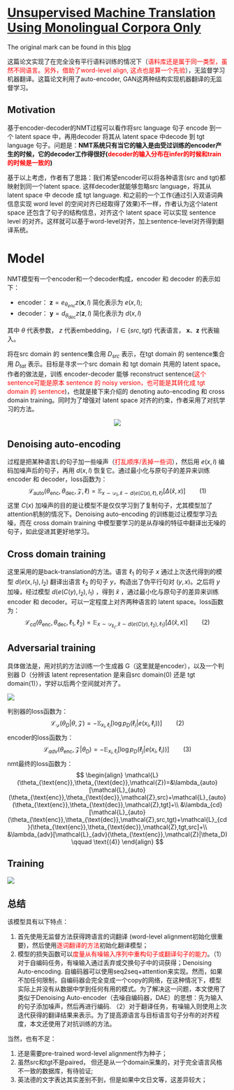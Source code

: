 # [Unsupervised Machine Translation Using Monolingual Corpora Only]()

The original mark can be found in this [blog](https://zhuanlan.zhihu.com/p/31404350)

这篇论文实现了在完全没有平行语料训练的情况下（<font color="red">语料库还是属于同一类型，虽然不同语言。另外，借助了word-level align, 这点也是算一个先验</font>），无监督学习机器翻译。这篇论文利用了auto-encoder, GAN这两种结构实现机器翻译的无监督学习。


## Motivation

基于encoder-decoder的NMT过程可以看作将src language 句子 encode 到一个 latent space 中，再用decoder 将其从 latent space 中decode 到 tgt language 句子。问题是：<b>NMT系统只有当它的输入是由受过训练的encoder产生的时候，它的decoder工作得很好(<font color="red">decoder的输入分布在infer的时候和train的时候是一致的</font>)</b>

基于以上考虑，作者有了思路：我们希望encoder可以将各种语言(src and tgt)都映射到同一个latent space. 这样decoder就能够忽略src language，将其从 latent space 中 decode 成 tgt language. 和之前的一个工作(通过引入双语词典信息实现 word level 的空间对齐已经取得了效果)不一样，作者认为这个latent space 还包含了句子的结构信息，对齐这个 latent space 可以实现 sentence level 的对齐。这样就可以基于word-level对齐，加上sentence-level对齐得到翻译系统。

# Model

NMT模型有一个encoder和一个decoder构成，encoder 和 decoder 的表示如下：

- encoder： $\textbf{z}=e_{\theta_{enc}}z(\textbf{x},l)$ 简化表示为 $e(x,l)$;
- decoder： $\textbf{y}=d_{\theta_{dec}}z(\textbf{z},l)$ 简化表示为 $d(x,l)$

其中 $\theta$ 代表参数， $z$ 代表embedding， $l\in\{src,tgt\}$ 代表语言， $\textbf{x}$、$\textbf{z}$ 代表输入。

将在src domain 的 sentence集合用 $D_{src}$ 表示，在tgt domain 的 sentence集合用 $D_{tat}$ 表示。目标是寻求一个src domain 和 tgt domain 共用的 latent space。作者的做法是，训练 encoder-decoder 能够 reconstruct sentence(<font color="red">这个sentence可能是原本 sentence 的 noisy version，也可能是其转化成 tgt domain 的 sentence</font>)，也就是接下来介绍的 denoting auto-encoding 和 cross domain training。同时为了增强对 latent space 对齐的约束，作者采用了对抗学习的方法。

<center><img src="https://pic1.zhimg.com/80/v2-2c533358398273eddcd2668b1b6b5b51_hd.jpg"></img></center>

## Denoising auto-encoding
过程是把某种语言L的句子加一些噪声（<font color="red">打乱顺序/丢掉一些词</font>），然后用 $e(x,l)$ 编码加噪声后的句子，再用 $d(x,l)$ 恢复它。通过最小化与原句子的差异来训练encoder 和 decoder，loss函数为：
$$
\mathcal{L}_{\text{auto}}(\theta_{\text{enc}}, \theta_{\text{dec}}, \mathcal{Z}, \ell)=\mathbb{E}_{x\sim \mathcal{D}_l, \hat{x}\sim d(e(C(x),\ell),\ell)}[\Delta (\hat{x}, x)] \qquad \text{(1)}
$$
这里 $C(x)$ 加噪声的目的是让模型不是仅仅学习到了复制句子，尤其模型加了attention机制的情况下。Denoising auto-encoding 的训练能过让模型学习去噪，而在 cross domain training 中模型要学习的是从存噪的特征中翻译出无噪的句子，如此促进其更好地学习。

## Cross domain training
这里采用的是back-translation的方法。语言 $\ell_1$ 的句子 $x$ 通过上次迭代得到的模型 $d(e(x, l_1), l_2)$ 翻译出语言 $\ell_2$ 的句子 $y$，构造出了伪平行句对 $(y, x)$。之后将 $y$ 加噪，经过模型  $d(e(C(y), l_2), l_1)$ ，得到 $\widehat{x}$ ，通过最小化与原句子的差异来训练encoder 和 decoder。可以一定程度上对齐两种语言的 latent space。loss函数为：
$$
\mathcal{L}_{\text{cd}}(\theta_{\text{enc}}, \theta_{\text{dec}}, \ell_1, \ell_2)=\mathbb{E}_{x\sim \mathcal{D}_{\ell_1}, \hat{x}\sim d(e(C(y),\ell_2),\ell_1)}[\Delta (\hat{x}, x)] \qquad \text{(2)}
$$

## Adversarial training
具体做法是，用对抗的方法训练一个生成器 G（这里就是encoder），以及一个判别器 D（分辨该 latent representation 是来自src domain(0) 还是 tgt domain(1)），学好以后两个空间就对齐了。

![](https://pic4.zhimg.com/50/v2-1730db8daf5faa6a7f0d18d470e881b6_hd.jpg)

判别器的loss函数为：
$$
\mathcal{L}_{\mathcal{D}}(\theta_D|\theta, \mathcal{Z})=-\mathbb{E}_{x_i,\ell_i}[\log p_D(\ell_i|e(x_i,\ell_i))] \qquad \text{(2)}
$$
encoder的loss函数为：
$$
\mathcal{L}_{adv}(\theta_{\text{enc}},\mathcal{Z}|\theta_D)=-\mathbb{E}_{x_i,\ell_i}[\log p_D(\ell_j|e(x_i,\ell_i))] \qquad \text{(3)}
$$
nmt最终的loss函数为：
$$
\begin{align}
\mathcal{L}(\theta_{\text{enc}},\theta_{\text{dec}},\mathcal{Z})=&\lambda_{auto}[\mathcal{L}_{auto}(\theta_{\text{enc}},\theta_{\text{dec}},\mathcal{Z},src)+\mathcal{L}_{auto}(\theta_{\text{enc}},\theta_{\text{dec}},\mathcal{Z},tgt]+\\
&\lambda_{cd}[\mathcal{L}_{auto}(\theta_{\text{enc}},\theta_{\text{dec}},\mathcal{Z},src,tgt)+\mathcal{L}_{cd}(\theta_{\text{enc}},\theta_{\text{dec}},\mathcal{Z},tgt,src]+\\
  &\lambda_{adv}[\mathcal{L}_{adv}(\theta_{\text{enc}},\mathcal{Z}|\theta_D) \qquad \text{(4)}
\end{align}
$$

## Training
![](https://pic1.zhimg.com/80/v2-67adfc6b59078bf0c16205350a0fb0c8_hd.jpg)

## 总结

该模型具有以下特点：
1. 首先使用无监督方法获得跨语言的词翻译 (word-level alignment初始化很重要)，然后使用<font style="color:Red">逐词翻译的方法</font>初始化翻译模型；
2. 模型的损失函数可以<font style="color:Red">度量从有噪输入序列中重构句子或翻译句子的能力</font>。（1）对于自编码任务，有噪输入通过丢弃或交换句子中的词获得；Denoising Auto-encoding. 自编码器可以使用seq2seq+attention来实现。然而，如果不加任何限制，自编码器会完全变成一个copy的网络，在这种情况下，模型实际上并没有从数据中学到任何有用的模式。为了解决这一问题，本文使用了类似于Denoising Auto-encoder（去噪自编码器，DAE）的思想：先为输入的句子添加噪声，然后再进行编码. （2）对于翻译任务，有噪输入则使用上次迭代获得的翻译结果来表示。为了提高源语言与目标语言句子分布的对齐程度，本文还使用了对抗训练的方法。

当然，也有不足：
1. 还是需要pre-trained word-level alignment作为种子；
2. 虽然src和tgt不是paired， 但还是从一个domain采集的，对于完全语言风格不一致的数据库，有待验证;
3. 英法德的文字表达其实差别不到，但是如果中文日文等，这差异较大；
